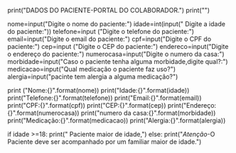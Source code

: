 print("DADOS DO PACIENTE-PORTAL DO COLABORADOR.") 
print("")


nome=input("Digite o nome do paciente:")
idade=int(input(" Digite a idade do paciente:"))
telefone=input ("Digite o telefone do paciente:")
email=input("Digite o email do paciente:")
cpf=input("Digite o CPF do paciente:")
cep=input ("Digite o CEP do paciente:")
endereco=input("Digite o endereço do paciente:")
numerocasa=input("Digite o numero da casa:")
morbidade=input("Caso o paciente tenha alguma morbidade,digite qual?:")
medicacao=input("Qual medicação o paciente faz uso?")
alergia=input("pacinte tem alergia a alguma medicação?")



print ("Nome:{}".format(nome))
print("Idade:{}".format(idade))
print("Telefone:{}".format(telefone))
print("Email:{}".format(email))
print("CPF:{}".format(cpf))
print("CEP:{}".format(cep))
print("Endereço:{}".format(numerocasa))
print("numero da casa:{}".format(morbidade))
print("Medicação:{}".format(medicacao))
print("Alergia:{}".format(alergia))

if idade >=18:
   print(" Paciente maior de idade,")
else:
    print("*Atenção*-O Paciente deve ser acompanhado por um familiar maior de idade.")
